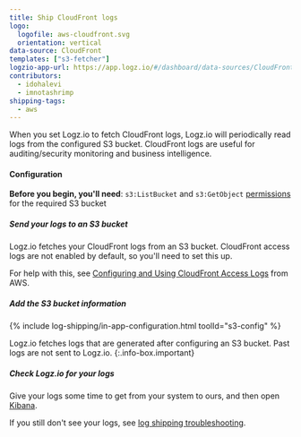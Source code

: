 ```yaml
---
title: Ship CloudFront logs
logo:
  logofile: aws-cloudfront.svg
  orientation: vertical
data-source: CloudFront
templates: ["s3-fetcher"]
logzio-app-url: https://app.logz.io/#/dashboard/data-sources/CloudFront
contributors:
  - idohalevi
  - imnotashrimp
shipping-tags:
  - aws
---
```


When you set Logz.io to fetch CloudFront logs, Logz.io will periodically read logs from the configured S3 bucket.
CloudFront logs are useful for auditing/security monitoring and business intelligence.

#### Configuration

**Before you begin, you'll need**:
`s3:ListBucket` and `s3:GetObject` [permissions](https://support.logz.io/hc/en-us/articles/209486129-Troubleshooting-AWS-IAM-Configuration-for-retrieving-logs-from-a-S3-Bucket) for the required S3 bucket

<div class="tasklist">

##### Send your logs to an S3 bucket

Logz.io fetches your CloudFront logs from an S3 bucket.
CloudFront access logs are not enabled by default, so you'll need to set this up.

For help with this, see [Configuring and Using CloudFront Access Logs](https://docs.aws.amazon.com/AmazonCloudFront/latest/DeveloperGuide/AccessLogs.html) from AWS.

##### Add the S3 bucket information

{% include log-shipping/in-app-configuration.html toolId="s3-config" %}

<!-- logzio-inject:s3-config -->

Logz.io fetches logs that are generated after configuring an S3 bucket.
Past logs are not sent to Logz.io.
{:.info-box.important}

##### Check Logz.io for your logs

Give your logs some time to get from your system to ours, and then open [Kibana](https://app.logz.io/#/dashboard/kibana).

If you still don't see your logs, see [log shipping troubleshooting]({{site.baseurl}}/user-guide/log-shipping/log-shipping-troubleshooting.html).

</div>
